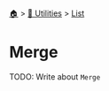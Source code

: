 <!--startTocHeader-->
[🏠](../../README.md) > [🔧 Utilities](../README.md) > [List](README.md)
# Merge
<!--endTocHeader-->

TODO: Write about `Merge`

<!--startTocSubTopic-->
<!--endTocSubTopic-->